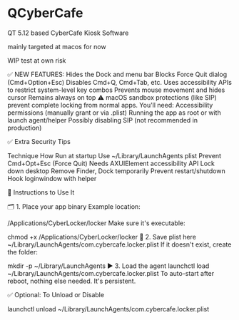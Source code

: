 # QCyberCafe
QT 5.12 based CyberCafe Kiosk Software

mainly targeted at macos for now

WIP test at own risk

✅ NEW FEATURES:
Hides the Dock and menu bar
Blocks Force Quit dialog (Cmd+Option+Esc)
Disables Cmd+Q, Cmd+Tab, etc.
Uses accessibility APIs to restrict system-level key combos
Prevents mouse movement and hides cursor
Remains always on top
⚠️ macOS sandbox protections (like SIP) prevent complete locking from normal apps. You'll need:
Accessibility permissions (manually grant or via .plist)
Running the app as root or with launch agent/helper
Possibly disabling SIP (not recommended in production)




✅ Extra Security Tips

Technique	How
Run at startup	Use ~/Library/LaunchAgents plist
Prevent Cmd+Opt+Esc (Force Quit)	Needs AXUIElement accessibility API
Lock down desktop	Remove Finder, Dock temporarily
Prevent restart/shutdown	Hook loginwindow with helper



🧭 Instructions to Use It

🗂️ 1. Place your app binary
Example location:

/Applications/CyberLocker/locker
Make sure it's executable:

chmod +x /Applications/CyberLocker/locker
📂 2. Save plist here
~/Library/LaunchAgents/com.cybercafe.locker.plist
If it doesn't exist, create the folder:

mkdir -p ~/Library/LaunchAgents
▶️ 3. Load the agent
launchctl load ~/Library/LaunchAgents/com.cybercafe.locker.plist
To auto-start after reboot, nothing else needed. It's persistent.

✅ Optional: To Unload or Disable

launchctl unload ~/Library/LaunchAgents/com.cybercafe.locker.plist